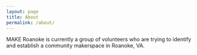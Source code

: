 ```yaml
---
layout: page
title: About
permalink: /about/
---
```


MAKE Roanoke is currently a group of volunteers who are trying to identify and
establish a community makerspace in Roanoke, VA.
